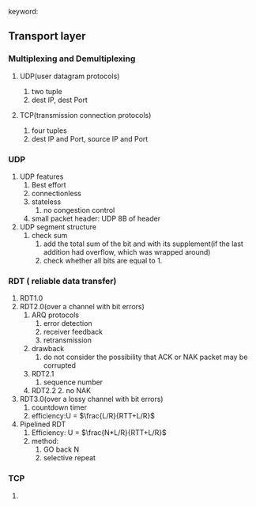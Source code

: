 keyword:

## Transport layer

### Multiplexing and Demultiplexing

1. UDP(user datagram protocols)
    1. two tuple
    2. dest IP, dest Port

2. TCP(transmission connection protocols)
    1. four tuples
    2. dest IP and Port, source IP and Port

###  UDP

1. UDP features
    1. Best effort
    2. connectionless
    3. stateless
        1. no congestion control
    4. small packet header:
        UDP 8B of header
2. UDP segment structure
    1. check sum
        1. add the total sum of the bit and with its supplement(if the last addition had overflow, which was wrapped around)
        2. check whether all bits are equal to 1.

### RDT ( reliable data transfer)

1. RDT1.0
2. RDT2.0(over a channel with bit errors)
    1. ARQ protocols
        1. error detection
        2. receiver feedback
        3. retransmission
    2. drawback
        1. do not consider the possibility that ACK or NAK packet may be corrupted
    3. RDT2.1
        1. sequence number
    4. RDT2.2
        2. no NAK
3. RDT3.0(over a lossy channel with bit errors)
    1. countdown timer 
    2. efficiency:U = $\frac{L/R}{RTT+L/R}$
4. Pipelined RDT
    1. Efficiency: U = $\frac{N*L/R}{RTT+L/R}$
    2. method:
        1. GO back N
        2. selective repeat
### TCP

1. 